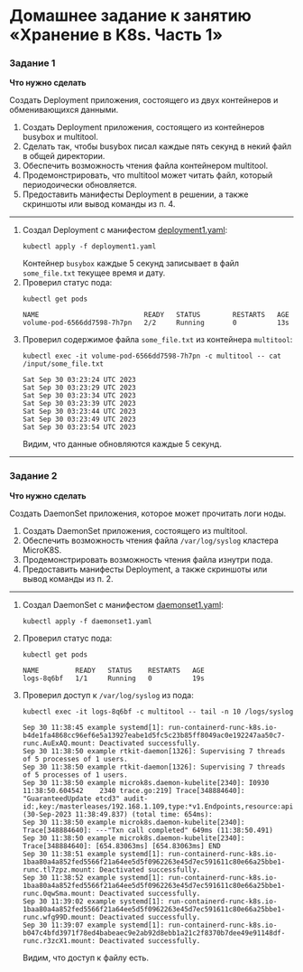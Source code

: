 # Домашнее задание к занятию «Хранение в K8s. Часть 1»

### Задание 1 

**Что нужно сделать**

Создать Deployment приложения, состоящего из двух контейнеров и обменивающихся данными.

1. Создать Deployment приложения, состоящего из контейнеров busybox и multitool.
2. Сделать так, чтобы busybox писал каждые пять секунд в некий файл в общей директории.
3. Обеспечить возможность чтения файла контейнером multitool.
4. Продемонстрировать, что multitool может читать файл, который периодоически обновляется.
5. Предоставить манифесты Deployment в решении, а также скриншоты или вывод команды из п. 4.

------

1. Создал Deployment с манифестом [deployment1.yaml](deployment1.yaml):
    ```
    kubectl apply -f deployment1.yaml
    ```
   Контейнер `busybox` каждые 5 секунд записывает в файл `some_file.txt` текущее время и дату. 
2. Проверил статус пода:
    ```
    kubectl get pods
    ```
    ```
    NAME                          READY   STATUS        RESTARTS   AGE
    volume-pod-6566dd7598-7h7pn   2/2     Running       0          13s
    ```
3. Проверил содержимое файла `some_file.txt` из контейнера `multitool`: 
    ```
    kubectl exec -it volume-pod-6566dd7598-7h7pn -c multitool -- cat /input/some_file.txt
    ```
    ```
    Sat Sep 30 03:23:24 UTC 2023
    Sat Sep 30 03:23:29 UTC 2023
    Sat Sep 30 03:23:34 UTC 2023
    Sat Sep 30 03:23:39 UTC 2023
    Sat Sep 30 03:23:44 UTC 2023
    Sat Sep 30 03:23:49 UTC 2023
    Sat Sep 30 03:23:54 UTC 2023
    ```
    Видим, что данные обновляются каждые 5 секунд.

------

### Задание 2

**Что нужно сделать**

Создать DaemonSet приложения, которое может прочитать логи ноды.

1. Создать DaemonSet приложения, состоящего из multitool.
2. Обеспечить возможность чтения файла `/var/log/syslog` кластера MicroK8S.
3. Продемонстрировать возможность чтения файла изнутри пода.
4. Предоставить манифесты Deployment, а также скриншоты или вывод команды из п. 2.

------

1. Создал DaemonSet с манифестом [daemonset1.yaml](daemonset1.yaml):
    ```
    kubectl apply -f daemonset1.yaml
    ``` 
2. Проверил статус пода:
    ```
    kubectl get pods
    ```
    ```
    NAME         READY   STATUS    RESTARTS   AGE
    logs-8q6bf   1/1     Running   0          19s
    ```
3. Проверил доступ к `/var/log/syslog` из пода:
    ```
    kubectl exec -it logs-8q6bf -c multitool -- tail -n 10 /logs/syslog
    ```
    ```
    Sep 30 11:38:45 example systemd[1]: run-containerd-runc-k8s.io-b4de1fa4868cc96ef6e5a13927eabe1d5fc5c23b85ff8049ac0e192247aa50c7-runc.AuExAQ.mount: Deactivated successfully.
    Sep 30 11:38:50 example rtkit-daemon[1326]: Supervising 7 threads of 5 processes of 1 users.
    Sep 30 11:38:50 example rtkit-daemon[1326]: Supervising 7 threads of 5 processes of 1 users.
    Sep 30 11:38:50 example microk8s.daemon-kubelite[2340]: I0930 11:38:50.604542    2340 trace.go:219] Trace[348884640]: "GuaranteedUpdate etcd3" audit-id:,key:/masterleases/192.168.1.109,type:*v1.Endpoints,resource:apiServerIPInfo (30-Sep-2023 11:38:49.837) (total time: 654ms):
    Sep 30 11:38:50 example microk8s.daemon-kubelite[2340]: Trace[348884640]: ---"Txn call completed" 649ms (11:38:50.491)
    Sep 30 11:38:50 example microk8s.daemon-kubelite[2340]: Trace[348884640]: [654.83063ms] [654.83063ms] END
    Sep 30 11:38:51 example systemd[1]: run-containerd-runc-k8s.io-1baa80a4a852fed5566f21a64ee5d5f0962263e45d7ec591611c80e66a25bbe1-runc.tl7zpz.mount: Deactivated successfully.
    Sep 30 11:38:52 example systemd[1]: run-containerd-runc-k8s.io-1baa80a4a852fed5566f21a64ee5d5f0962263e45d7ec591611c80e66a25bbe1-runc.0qwSma.mount: Deactivated successfully.
    Sep 30 11:39:02 example systemd[1]: run-containerd-runc-k8s.io-1baa80a4a852fed5566f21a64ee5d5f0962263e45d7ec591611c80e66a25bbe1-runc.wfg99D.mount: Deactivated successfully.
    Sep 30 11:39:07 example systemd[1]: run-containerd-runc-k8s.io-b047c4bfd3971f78ed4babeaec9e2ab92d8ebb1a21c2f8370b7dee49e91148df-runc.r3zcX1.mount: Deactivated successfully.
    ```
    Видим, что доступ к файлу есть.